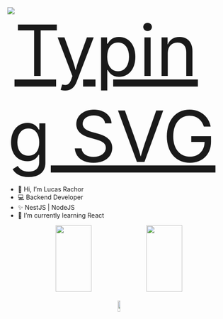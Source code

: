 <div style="display:flex; width: 100%; justify-content: flex-start">
  <a href="https://git.io/typing-svg">
    <img src="https://readme-typing-svg.herokuapp.com/?center=true&vCenter=true&color=ffffff&lines=Hello,%20+my+name+is+Lucas+Silva+Rachor;Welcome!+:)" alt="Typing SVG" style="font-size: 160px" >
  </a>
</div>


- 👋 Hi, I’m Lucas Rachor
- 💻 Backend Developer
- ✨ NestJS | NodeJS
- 🌱 I’m currently learning React

<div width="100%" align="center" justify="center">  
  <img width="40%" height="150px" src="https://github-readme-stats.vercel.app/api?username=LucasRachor&theme=github_dark" /> 
  <img width="40%" height="150px" src="https://github-readme-stats-git-masterrstaa-rickstaa.vercel.app/api/top-langs/?username=LucasRachor&layout=compact&bg_color=0D1117&border_color=fffC&title_color=4886CC&text_color=FFF" />
  <br/>
  <br/>
  <a href="https://www.linkedin.com/in/lucas-rachor-16b52a292/">
  <img width="10%" height="25px" src="https://img.shields.io/badge/linkedin-%230077B5.svg?style=for-the-badge&logo=linkedin&logoColor=white" />
    <a/>
</div>


